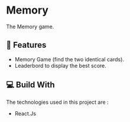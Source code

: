 # Memory
The Memory game.

## 🚀 Features
- Memory Game (find the two identical cards).
- Leaderbord to display the best score.

## 💻 Build With
The technologies used in this project are :
- React.Js
